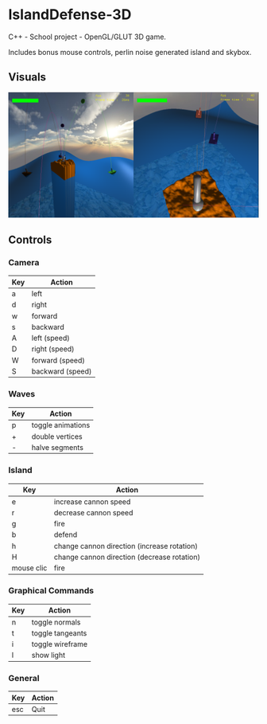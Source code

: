 # IslandDefense-3D
C++ - School project - OpenGL/GLUT 3D game.

Includes bonus mouse controls, perlin noise generated island and skybox.

## Visuals

![Visuals 01](assets/demo.png)

## Controls

### Camera
|  Key   |   Action    |
| ------ | ----------- |
| a | left |
| d | right |
| w | forward |
| s | backward |
| A | left (speed) |
| D | right (speed) |
| W | forward (speed) |
| S | backward (speed) |

### Waves
|  Key   |   Action    |
| ------ | ----------- |
| p | toggle animations |
| + | double vertices |
| - | halve segments |

### Island
|  Key   |   Action    |
| ------ | ----------- |
| e | increase cannon speed |
| r | decrease cannon speed |
| g | fire |
| b | defend |
| h | change cannon direction (increase rotation) |
| H | change cannon direction (decrease rotation) |
| mouse clic | fire |

### Graphical Commands
|  Key   |   Action    |
| ------ | ----------- |
| n | toggle normals |
| t | toggle tangeants |
| i | toggle wireframe |
| l | show light |

### General
|  Key   |   Action    |
| ------ | ----------- |
| esc | Quit |